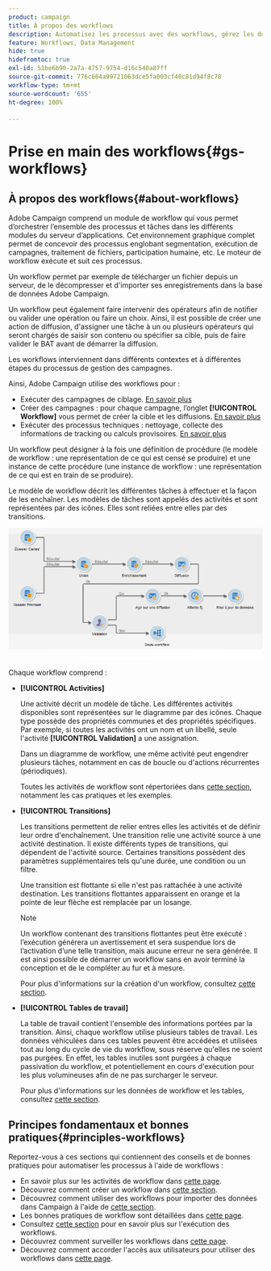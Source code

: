 ```yaml
---
product: campaign
title: À propos des workflows
description: Automatisez les processus avec des workflows, gérez les données et les audiences, envoyez des messages, et bien plus encore.
feature: Workflows, Data Management
hide: true
hidefromtoc: true
exl-id: 51be6b90-2a7a-4757-9754-d16c540a87ff
source-git-commit: 776c664a99721063dce5fa003cf40c81d94f8c78
workflow-type: tm+mt
source-wordcount: '655'
ht-degree: 100%

---
```


# Prise en main des workflows{#gs-workflows}



## À propos des workflows{#about-workflows}

Adobe Campaign comprend un module de workflow qui vous permet d’orchestrer l’ensemble des processus et tâches dans les différents modules du serveur d’applications. Cet environnement graphique complet permet de concevoir des processus englobant segmentation, exécution de campagnes, traitement de fichiers, participation humaine, etc. Le moteur de workflow exécute et suit ces processus.

Un workflow permet par exemple de télécharger un fichier depuis un serveur, de le décompresser et d&#39;importer ses enregistrements dans la base de données Adobe Campaign.

Un workflow peut également faire intervenir des opérateurs afin de notifier ou valider une opération ou faire un choix. Ainsi, il est possible de créer une action de diffusion, d&#39;assigner une tâche à un ou plusieurs opérateurs qui seront chargés de saisir son contenu ou spécifier sa cible, puis de faire valider le BAT avant de démarrer la diffusion.

Les workflows interviennent dans différents contextes et à différentes étapes du processus de gestion des campagnes.

Ainsi, Adobe Campaign utilise des workflows pour :

* Exécuter des campagnes de ciblage. [En savoir plus](building-a-workflow.md#implementation-steps-)
* Créer des campagnes : pour chaque campagne, l’onglet **[!UICONTROL Workflow]** vous permet de créer la cible et les diffusions. [En savoir plus](building-a-workflow.md#campaign-workflows)
* Exécuter des processus techniques : nettoyage, collecte des informations de tracking ou calculs provisoires. [En savoir plus](building-a-workflow.md#technical-workflows)

Un workflow peut désigner à la fois une définition de procédure (le modèle de workflow : une représentation de ce qui est censé se produire) et une instance de cette procédure (une instance de workflow : une représentation de ce qui est en train de se produire).

Le modèle de workflow décrit les différentes tâches à effectuer et la façon de les enchaîner. Les modèles de tâches sont appelés des activités et sont représentées par des icônes. Elles sont reliées entre elles par des transitions.

![](assets/example1.png)

Chaque workflow comprend :

* **[!UICONTROL Activities]**

  Une activité décrit un modèle de tâche. Les différentes activités disponibles sont représentées sur le diagramme par des icônes. Chaque type possède des propriétés communes et des propriétés spécifiques. Par exemple, si toutes les activités ont un nom et un libellé, seule l&#39;activité **[!UICONTROL Validation]** a une assignation.

  Dans un diagramme de workflow, une même activité peut engendrer plusieurs tâches, notamment en cas de boucle ou d&#39;actions récurrentes (périodiques).

  Toutes les activités de workflow sont répertoriées dans [cette section](about-activities.md), notamment les cas pratiques et les exemples.

* **[!UICONTROL Transitions]**

  Les transitions permettent de relier entres elles les activités et de définir leur ordre d&#39;enchaînement. Une transition relie une activité source à une activité destination. Il existe différents types de transitions, qui dépendent de l&#39;activité source. Certaines transitions possèdent des paramètres supplémentaires tels qu&#39;une durée, une condition ou un filtre.

  Une transition est flottante si elle n&#39;est pas rattachée à une activité destination. Les transitions flottantes apparaissent en orange et la pointe de leur flèche est remplacée par un losange.

  >[!NOTE]
  >
  >Un workflow contenant des transitions flottantes peut être exécuté : l’exécution générera un avertissement et sera suspendue lors de l’activation d’une telle transition, mais aucune erreur ne sera générée. Il est ainsi possible de démarrer un workflow sans en avoir terminé la conception et de le compléter au fur et à mesure.

  Pour plus d&#39;informations sur la création d&#39;un workflow, consultez [cette section](building-a-workflow.md).

* **[!UICONTROL Tables de travail]**

  La table de travail contient l&#39;ensemble des informations portées par la transition. Ainsi, chaque workflow utilise plusieurs tables de travail. Les données véhiculées dans ces tables peuvent être accédées et utilisées tout au long du cycle de vie du workflow, sous réserve qu&#39;elles ne soient pas purgées. En effet, les tables inutiles sont purgées à chaque passivation du workflow, et potentiellement en cours d&#39;exécution pour les plus volumineuses afin de ne pas surcharger le serveur.

  Pour plus d&#39;informations sur les données de workflow et les tables, consultez [cette section](how-to-use-workflow-data.md).

## Principes fondamentaux et bonnes pratiques{#principles-workflows}

Reportez-vous à ces sections qui contiennent des conseils et de bonnes pratiques pour automatiser les processus à l&#39;aide de workflows :

* En savoir plus sur les activités de workflow dans [cette page](how-to-use-workflow-data.md).
* Découvrez comment créer un workflow dans [cette section](building-a-workflow.md).
* Découvrez comment utiliser des workflows pour importer des données dans Campaign à l&#39;aide de [cette section](../../platform/using/import-export-workflows.md).
* Les bonnes pratiques de workflow sont détaillées dans [cette page](workflow-best-practices.md).
* Consultez [cette section](starting-a-workflow.md) pour en savoir plus sur l&#39;exécution des workflows.
* Découvrez comment surveiller les workflows dans [cette page](monitoring-workflow-execution.md).
* Découvrez comment accorder l&#39;accès aux utilisateurs pour utiliser des workflows dans [cette page](managing-rights.md).
